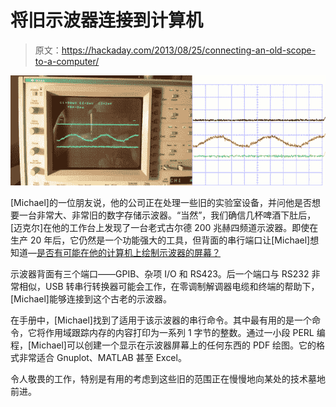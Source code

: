 # 将旧示波器连接到计算机

> 原文：<https://hackaday.com/2013/08/25/connecting-an-old-scope-to-a-computer/>

![Scope](img/130607619ff921ec036ae8840be59567.png)

[Michael]的一位朋友说，他的公司正在处理一些旧的实验室设备，并问他是否想要一台非常大、非常旧的数字存储示波器。“当然”，我们确信几杯啤酒下肚后，[迈克尔]在他的工作台上发现了一台老式古尔德 200 兆赫四频道示波器。即使在生产 20 年后，它仍然是一个功能强大的工具，但背面的串行端口让[Michael]想知道—[是否有可能在他的计算机上绘制示波器的屏幕？](https://acidbourbon.wordpress.com/2013/08/24/dso_linux/)

示波器背面有三个端口——GPIB、杂项 I/O 和 RS423。后一个端口与 RS232 非常相似，USB 转串行转换器可能会工作，在零调制解调器电缆和终端的帮助下，[Michael]能够连接到这个古老的示波器。

在手册中，[Michael]找到了适用于该示波器的串行命令。其中最有用的是一个命令，它将作用域跟踪内存的内容打印为一系列 1 字节的整数。通过一小段 PERL 编程，[Michael]可以创建一个显示在示波器屏幕上的任何东西的 PDF 绘图。它的格式非常适合 Gnuplot、MATLAB 甚至 Excel。

令人敬畏的工作，特别是有用的考虑到这些旧的范围正在慢慢地向某处的技术墓地前进。